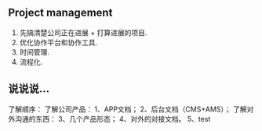 ## Project management

1. 先搞清楚公司正在进展 + 打算进展的项目.  
2. 优化协作平台和协作工具.  
3. 时间管理.  
4. 流程化. 


## 说说说...

了解顺序：
了解公司产品：
1、APP文档；
2、后台文档（CMS+AMS）；
了解对外沟通的东西：
3、几个产品形态；
4、对外的对接文档。 
5、test
